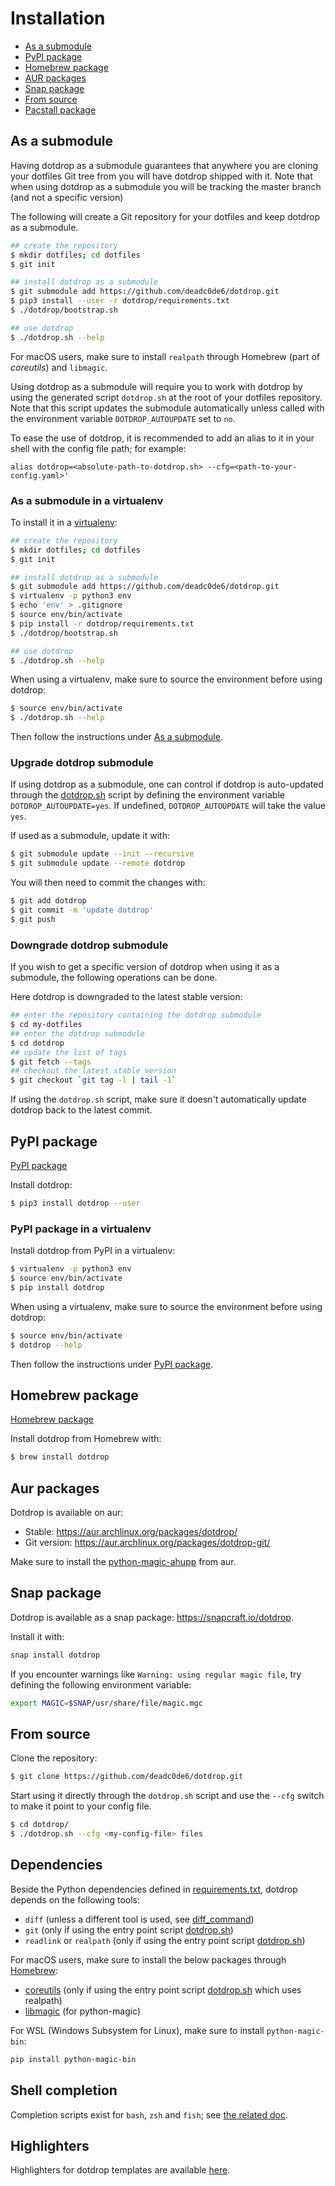 # Installation

* [As a submodule](#as-a-submodule)
* [PyPI package](#pypi-package)
* [Homebrew package](#homebrew-package)
* [AUR packages](#aur-packages)
* [Snap package](#snap-package)
* [From source](#from-source)
* [Pacstall package](https://github.com/pacstall/pacstall-programs/blob/master/packages/dotdrop/dotdrop.pacscript)

## As a submodule

Having dotdrop as a submodule guarantees that anywhere
you are cloning your dotfiles Git tree from you will have dotdrop shipped with it.
Note that when using dotdrop as a submodule you will be tracking the master branch (and not a specific version)

The following will create a Git repository for your dotfiles and
keep dotdrop as a submodule.
```bash
## create the repository
$ mkdir dotfiles; cd dotfiles
$ git init

## install dotdrop as a submodule
$ git submodule add https://github.com/deadc0de6/dotdrop.git
$ pip3 install --user -r dotdrop/requirements.txt
$ ./dotdrop/bootstrap.sh

## use dotdrop
$ ./dotdrop.sh --help
```

For macOS users, make sure to install `realpath` through Homebrew
(part of *coreutils*) and `libmagic`.

Using dotdrop as a submodule will require you to work with dotdrop by
using the generated script `dotdrop.sh` at the root
of your dotfiles repository. Note that this script updates the submodule
automatically unless called with the environment variable `DOTDROP_AUTOUPDATE`
set to `no`.

To ease the use of dotdrop, it is recommended to add an alias to it in your
shell with the config file path; for example:
```
alias dotdrop=<absolute-path-to-dotdrop.sh> --cfg=<path-to-your-config.yaml>'
```

### As a submodule in a virtualenv

To install it in a [virtualenv](https://virtualenv.pypa.io):
```bash
## create the repository
$ mkdir dotfiles; cd dotfiles
$ git init

## install dotdrop as a submodule
$ git submodule add https://github.com/deadc0de6/dotdrop.git
$ virtualenv -p python3 env
$ echo 'env' > .gitignore
$ source env/bin/activate
$ pip install -r dotdrop/requirements.txt
$ ./dotdrop/bootstrap.sh

## use dotdrop
$ ./dotdrop.sh --help
```

When using a virtualenv, make sure to source the environment before using dotdrop:
```bash
$ source env/bin/activate
$ ./dotdrop.sh --help
```

Then follow the instructions under [As a submodule](#as-a-submodule).

### Upgrade dotdrop submodule

If using dotdrop as a submodule, one can control if dotdrop
is auto-updated through the [dotdrop.sh](https://github.com/deadc0de6/dotdrop/blob/master/dotdrop.sh)
script by defining the environment variable `DOTDROP_AUTOUPDATE=yes`.
If undefined, `DOTDROP_AUTOUPDATE` will take the value `yes`.

If used as a submodule, update it with:
```bash
$ git submodule update --init --recursive
$ git submodule update --remote dotdrop
```

You will then need to commit the changes with:
```bash
$ git add dotdrop
$ git commit -m 'update dotdrop'
$ git push
```

### Downgrade dotdrop submodule

If you wish to get a specific version of dotdrop when using
it as a submodule, the following operations can be done.

Here dotdrop is downgraded to the latest stable version:
```bash
## enter the repository containing the dotdrop submodule
$ cd my-dotfiles
## enter the dotdrop submodule
$ cd dotdrop
## update the list of tags
$ git fetch --tags
## checkout the latest stable version
$ git checkout `git tag -l | tail -1`
```

If using the `dotdrop.sh` script, make sure it doesn't
automatically update dotdrop back to the latest commit.

## PyPI package

[PyPI package](https://pypi.org/project/dotdrop/)

Install dotdrop:
```bash
$ pip3 install dotdrop --user
```

### PyPI package in a virtualenv

Install dotdrop from PyPI in a virtualenv:
```bash
$ virtualenv -p python3 env
$ source env/bin/activate
$ pip install dotdrop
```

When using a virtualenv, make sure to source the environment
before using dotdrop:
```bash
$ source env/bin/activate
$ dotdrop --help
```

Then follow the instructions under [PyPI package](#pypi-package).

## Homebrew package

[Homebrew package](https://formulae.brew.sh/formula/dotdrop)

Install dotdrop from Homebrew with:
```bash
$ brew install dotdrop
```

## Aur packages

Dotdrop is available on aur:

* Stable: <https://aur.archlinux.org/packages/dotdrop/>
* Git version: <https://aur.archlinux.org/packages/dotdrop-git/>

Make sure to install the [python-magic-ahupp](https://aur.archlinux.org/packages/python-magic-ahupp/) from aur.

## Snap package

Dotdrop is available as a snap package: <https://snapcraft.io/dotdrop>.

Install it with:
```bash
snap install dotdrop
```

If you encounter warnings like `Warning: using regular magic file`,
try defining the following environment variable:
```bash
export MAGIC=$SNAP/usr/share/file/magic.mgc
```

## From source

Clone the repository:
```bash
$ git clone https://github.com/deadc0de6/dotdrop.git
```

Start using it directly through the `dotdrop.sh` script and
use the `--cfg` switch to make it point to your config file.

```bash
$ cd dotdrop/
$ ./dotdrop.sh --cfg <my-config-file> files
```

## Dependencies

Beside the Python dependencies defined in [requirements.txt](https://github.com/deadc0de6/dotdrop/blob/master/requirements.txt),
dotdrop depends on the following tools:

* `diff` (unless a different tool is used, see [diff_command](config/config-config.md#config-block))
* `git` (only if using the entry point script [dotdrop.sh](https://github.com/deadc0de6/dotdrop/blob/master/dotdrop.sh))
* `readlink` or `realpath` (only if using the entry point script [dotdrop.sh](https://github.com/deadc0de6/dotdrop/blob/master/dotdrop.sh))

For macOS users, make sure to install the below packages through [Homebrew](https://brew.sh/):

* [coreutils](https://formulae.brew.sh/formula/coreutils) (only if using the entry point script [dotdrop.sh](https://github.com/deadc0de6/dotdrop/blob/master/dotdrop.sh) which uses realpath)
* [libmagic](https://formulae.brew.sh/formula/libmagic) (for python-magic)

For WSL (Windows Subsystem for Linux), make sure to install `python-magic-bin`:
```bash
pip install python-magic-bin
```

## Shell completion

Completion scripts exist for `bash`, `zsh` and `fish`;
see [the related doc](https://github.com/deadc0de6/dotdrop/blob/master/completion/README.md).

## Highlighters

Highlighters for dotdrop templates are available [here](https://github.com/deadc0de6/dotdrop/tree/master/highlighters).
